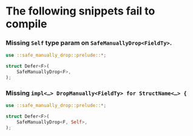 # The following snippets fail to compile

### Missing `Self` type param on `SafeManuallyDrop<FieldTy>`.

```rust ,compile_fail
use ::safe_manually_drop::prelude::*;

struct Defer<F>(
    SafeManuallyDrop<F>,
);
```

### Missing `impl<…> DropManually<FieldTy> for StructName<…> {`

```rust ,compile_fail
use ::safe_manually_drop::prelude::*;

struct Defer<F>(
    SafeManuallyDrop<F, Self>,
);
```

<!-- Templated by `cargo-generate` using https://github.com/danielhenrymantilla/proc-macro-template -->
